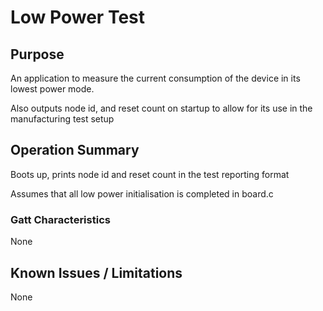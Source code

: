 # Low Power Test
## Purpose

An application to measure the current consumption of the device in its lowest power mode.

Also outputs node id, and reset count on startup to allow for its use in the manufacturing test setup

## Operation Summary

Boots up, prints node id and reset count in the test reporting format

Assumes that all low power initialisation is completed in board.c

### Gatt Characteristics

None

## Known Issues / Limitations

None
